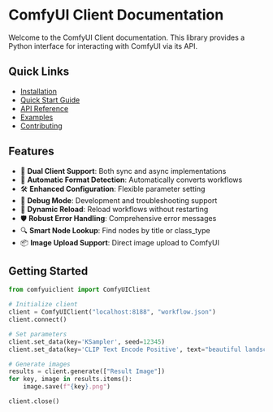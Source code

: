 # ComfyUI Client Documentation

Welcome to the ComfyUI Client documentation. This library provides a Python interface for interacting with ComfyUI via its API.

## Quick Links

- [Installation](installation.md)
- [Quick Start Guide](quickstart.md)
- [API Reference](api.md)
- [Examples](examples.md)
- [Contributing](contributing.md)

## Features

- 🔄 **Dual Client Support**: Both sync and async implementations
- 🎯 **Automatic Format Detection**: Automatically converts workflows
- 🛠️ **Enhanced Configuration**: Flexible parameter setting
- 🐛 **Debug Mode**: Development and troubleshooting support
- 🔧 **Dynamic Reload**: Reload workflows without restarting
- 🛡️ **Robust Error Handling**: Comprehensive error messages
- 🔍 **Smart Node Lookup**: Find nodes by title or class_type
- 📦 **Image Upload Support**: Direct image upload to ComfyUI

## Getting Started

```python
from comfyuiclient import ComfyUIClient

# Initialize client
client = ComfyUIClient("localhost:8188", "workflow.json")
client.connect()

# Set parameters
client.set_data(key='KSampler', seed=12345)
client.set_data(key='CLIP Text Encode Positive', text="beautiful landscape")

# Generate images
results = client.generate(["Result Image"])
for key, image in results.items():
    image.save(f"{key}.png")

client.close()
```
